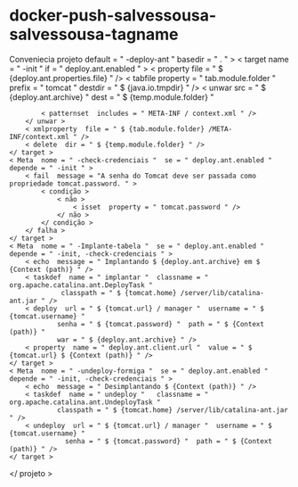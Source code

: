 # docker-push-salvessousa-salvessousa-tagname
Conveniecia
 projeto  default = " -deploy-ant "  basedir = " . " >
    < target  name = " -init "  if = " deploy.ant.enabled " >
        < property  file = " $ {deploy.ant.properties.file} " />
        < tabfile  property = " tab.module.folder "  prefix = " tomcat "  destdir = " $ {java.io.tmpdir} " />
        < unwar  src = " $ {deploy.ant.archive} "  dest = " $ {temp.module.folder} " 
        
            < patternset  includes = " META-INF / context.xml " />
        </ unwar >
        < xmlproperty  file = " $ {tab.module.folder} /META-INF/context.xml " />
        < delete  dir = " $ {temp.module.folder} " />
    </ target >
    < Meta  nome = " -check-credenciais "  se = " deploy.ant.enabled "  depende = " -init " >
        < fail  message = "A senha do Tomcat deve ser passada como propriedade tomcat.password. " >
            < condição >
                < não >
                    < isset  property = " tomcat.password " />
                </ não >
            </ condição >
        </ falha >
    </ target >
    < Meta  nome = " -Implante-tabela "  se = " deploy.ant.enabled "  depende = " -init, -check-credenciais " >
        < echo  message = " Implantando $ {deploy.ant.archive} em $ {Context (path)} " />
        < taskdef  name = " implantar "  classname = " org.apache.catalina.ant.DeployTask "
                 classpath = " $ {tomcat.home} /server/lib/catalina-ant.jar " />
        < deploy  url = " $ {tomcat.url} / manager "  username = " $ {tomcat.username} "
                senha = " $ {tomcat.password} "  path = " $ {Context (path)} "
                war = " $ {deploy.ant.archive} " />
        < property  name = " deploy.ant.client.url "  value = " $ {tomcat.url} $ {Context (path)} " />
    </ target >
    < Meta  nome = " -undeploy-formiga "  se = " deploy.ant.enabled "  depende = " -init, -check-credenciais " >
        < echo  message = " Desimplantando $ {Context (path)} " />
        < taskdef  name = " undeploy "   classname = " org.apache.catalina.ant.UndeployTask "
                classpath = " $ {tomcat.home} /server/lib/catalina-ant.jar " />
        < undeploy  url = " $ {tomcat.url} / manager "  username = " $ {tomcat.username} " 
                  senha = " $ {tomcat.password} "  path = " $ {Context (path)} " />
    </ target >
</ projeto >
